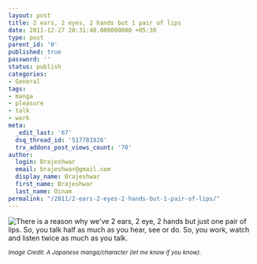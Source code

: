 ```yaml
---
layout: post
title: 2 ears, 2 eyes, 2 hands but 1 pair of lips
date: 2011-12-27 20:31:40.000000000 +05:30
type: post
parent_id: '0'
published: true
password: ''
status: publish
categories:
- General
tags:
- manga
- pleasure
- talk
- work
meta:
  _edit_last: '67'
  dsq_thread_id: '517781926'
  trx_addons_post_views_count: '70'
author:
  login: Brajeshwar
  email: brajeshwar@gmail.com
  display_name: Brajeshwar
  first_name: Brajeshwar
  last_name: Oinam
permalink: "/2011/2-ears-2-eyes-2-hands-but-1-pair-of-lips/"
---
```

<p><img src="{{ site.baseurl }}/assets/2011/12/why-2-ears-1-pair-of-lips.jpg" alt="There is a reason why we've 2 ears, 2 eye, 2 hands but just one pair of lips. So, you talk half as much as you hear, see or do. So, you work, watch and listen twice as much as you talk." /></p>
<p><em><small>Image Credit: A Japanese manga/character (let me know if you know).</small></em></p>
